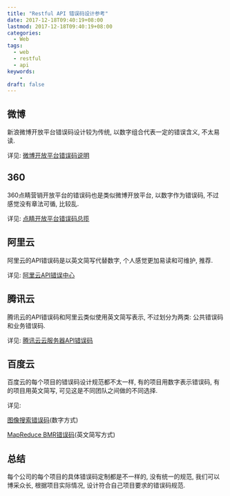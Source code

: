 ```yaml
---
title: "Restful API 错误码设计参考"
date: 2017-12-18T09:40:19+08:00
lastmod: 2017-12-18T09:40:19+08:00
categories:
  - Web
tags:
  - web
  - restful
  - api
keywords:
    -
draft: false
---
```


## 微博

新浪微博开放平台错误码设计较为传统, 以数字组合代表一定的错误含义, 不太易读.

详见: [微博开放平台错误码说明](https://open.weibo.com/wiki/Error_code)

## 360

360点睛营销开放平台的错误码也是类似微博开放平台, 以数字作为错误码, 不过感觉没有章法可循, 比较乱.

详见: [点睛开放平台错误码总揽](http://open.e.360.cn/api/errorCode.html)

## 阿里云

阿里云的API错误码是以英文简写代替数字, 个人感觉更加易读和可维护, 推荐.

详见: [阿里云API错误中心](https://error-center.aliyun.com/)

## 腾讯云

腾讯云的API错误码和阿里云类似使用英文简写表示, 不过划分为两类: 公共错误码和业务错误码.

详见: [腾讯云云服务器API错误码](https://cloud.tencent.com/document/api/213/30435)

## 百度云

百度云的每个项目的错误码设计规范都不太一样, 有的项目用数字表示错误码, 有的项目用英文简写,
可见这是不同团队之间做的不同选择.

详见:

[图像搜索错误码](https://cloud.baidu.com/doc/IMAGESEARCH/s/sk2k1sor0)(数字方式)

[MapReduce BMR错误码](https://cloud.baidu.com/doc/BMR/s/Wjwvxvxn7)(英文简写方式)

## 总结

每个公司的每个项目的具体错误码定制都是不一样的, 没有统一的规范,
我们可以博采众长, 根据项目实际情况, 设计符合自己项目要求的错误码规范.
